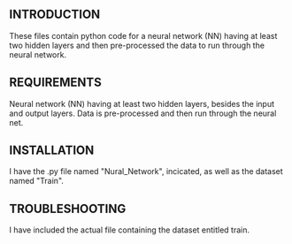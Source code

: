 INTRODUCTION
------------
These files contain python code for a neural network (NN) having at least two hidden layers and then pre-processed the data to run through the neural network.

REQUIREMENTS
------------
Neural network (NN) having at least two hidden layers, besides the input and output layers. 
Data is pre-processed and then run through the neural net.

INSTALLATION
------------
I have the .py file named "Nural_Network", incicated, as well as the dataset named "Train".

TROUBLESHOOTING
---------------
I have included the actual file containing the dataset entitled train.


